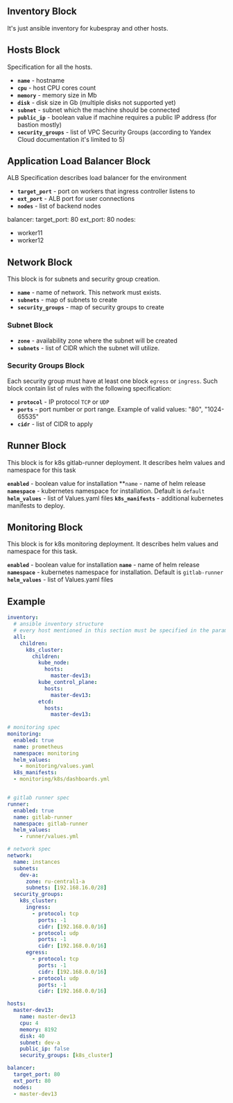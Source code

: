 
## Inventory Block

It's just ansible inventory for kubespray and other hosts.

## Hosts Block

Specification for all the hosts.

- **`name`** - hostname  
- **`cpu`** - host CPU cores count  
- **`memory`** - memory size in Mb  
- **`disk`** - disk size in Gb (multiple disks not supported yet)  
- **`subnet`** - subnet which the machine should be connected  
- **`public_ip`** - boolean value if machine requires a public IP address (for bastion mostly)  
- **`security_groups`** - list of VPC Security Groups (according to Yandex Cloud documentation it's limited to 5)  

## Application Load Balancer Block

ALB Specification describes load balancer for the environment

- **`target_port`** - port on workers that ingress controller listens to
- **`ext_port`** - ALB port for user connections
- **`nodes`** - list of backend nodes

balancer:
  target_port: 80
  ext_port: 80
  nodes:
  - worker11
  - worker12

## Network Block

This block is for subnets and security group creation.

- **`name`** - name of network. This network must exists.
- **`subnets`** - map of subnets to create
- **`security_groups`** - map of security groups to create

### Subnet Block

- **`zone`** - availability zone where the subnet will be created 
- **`subnets`** - list of CIDR which the subnet will utilize.

###  Security Groups Block

Each security group must have at least one block `egress` or `ingress`. Such block contain list of rules with the following specification:

- **`protocol`** - IP protocol `TCP` or `UDP`
- **`ports`** - port number or port range. Example of valid values: "80", "1024-65535"
- **`cidr`** - list of CIDR to apply

## Runner Block

This block is for k8s gitlab-runner deployment. It describes helm values and namespace for this task

**`enabled`** - boolean value for installation
**`name` - name of helm release
**`namespace`** - kubernetes namespace for installation. Default is `default`
**`helm_values`** - list of Values.yaml files 
**`k8s_manifests`** - additional kubernetes manifests to deploy.

## Monitoring Block

This block is for k8s monitoring deployment. It describes helm values and namespace for this task.

**`enabled`** - boolean value for installation
**`name`** - name of helm release
**`namespace`** - kubernetes namespace for installation. Default is `gitlab-runner`
**`helm_values`** - list of Values.yaml files 

## Example

```yaml
inventory:
  # ansible inventory structure
  # every host mentioned in this section must be specified in the params: section
  all:
    children:
      k8s_cluster:
        children:
          kube_node:
            hosts:
              master-dev13: 
          kube_control_plane:
            hosts:
              master-dev13: 
          etcd:
            hosts:
              master-dev13: 
  
# monitoring spec
monitoring:
  enabled: true
  name: prometheus
  namespace: monitoring
  helm_values: 
    - monitoring/values.yaml
  k8s_manifests:
  - monitoring/k8s/dashboards.yml


# gitlab runner spec
runner:
  enabled: true
  name: gitlab-runner
  namespace: gitlab-runner
  helm_values: 
    - runner/values.yml

# network spec
network: 
  name: instances
  subnets:
    dev-a:
      zone: ru-central1-a 
      subnets: [192.168.16.0/28]
  security_groups:
    k8s_cluster:
      ingress:
        - protocol: tcp
          ports: -1
          cidr: [192.168.0.0/16]
        - protocol: udp
          ports: -1
          cidr: [192.168.0.0/16]
      egress:
        - protocol: tcp
          ports: -1
          cidr: [192.168.0.0/16]
        - protocol: udp
          ports: -1
          cidr: [192.168.0.0/16]

hosts:
  master-dev13:
    name: master-dev13
    cpu: 4
    memory: 8192
    disk: 40
    subnet: dev-a
    public_ip: false
    security_groups: [k8s_cluster]

balancer:
  target_port: 80
  ext_port: 80
  nodes:
  - master-dev13
```

